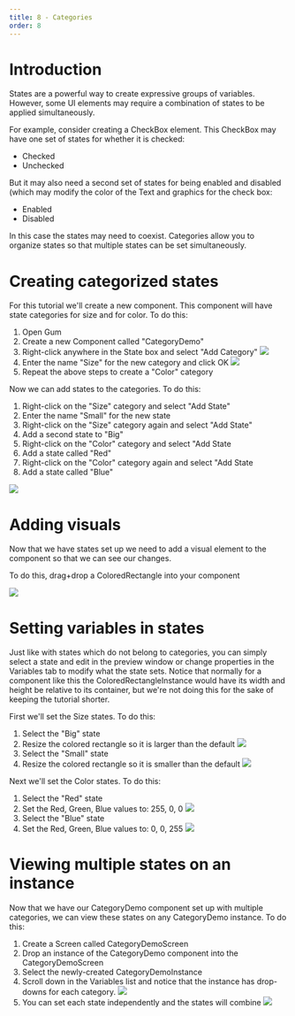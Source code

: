 ```yaml
---
title: 8 - Categories
order: 8
---
```


# Introduction
States are a powerful way to create expressive groups of variables.  However, some UI elements may require a combination of states to be applied simultaneously.  

For example, consider creating a CheckBox element. This CheckBox may have one set of states for whether it is checked:

* Checked
* Unchecked

But it may also need a second set of states for being enabled and disabled (which may modify the color of the Text and graphics for the check box:

* Enabled
* Disabled

In this case the states may need to coexist.  Categories allow you to organize states so that multiple states can be set simultaneously.

# Creating categorized states

For this tutorial we'll create a new component.  This component will have state categories for size and for color.  To do this:

1. Open Gum
1. Create a new Component called "CategoryDemo"
1. Right-click anywhere in the State box and select "Add Category" ![](GumAddCategory.png)
1. Enter the name "Size" for the new category and click OK ![](GumAddCategoryCalledSize.PNG)
1. Repeat the above steps to create a "Color" category

Now we can add states to the categories.  To do this:

1. Right-click on the "Size" category and select "Add State"
1. Enter the name "Small" for the new state
1. Right-click on the "Size" category again and select "Add State"
1. Add a second state to "Big"
1. Right-click on the "Color" category and select "Add State
1. Add a state called "Red"
1. Right-click on the "Color" category again and select "Add State
1. Add a state called "Blue"

![](GumStatesInCategories.PNG)

# Adding visuals

Now that we have states set up we need to add a visual element to the component so that we can see our changes.

To do this, drag+drop a ColoredRectangle into your component 

![](GumColoredRectangleInComponent.PNG)

# Setting variables in states

Just like with states which do not belong to categories, you can simply select a state and edit in the preview window or change properties in the Variables tab to modify what the state sets.  Notice that normally for a component like this the ColoredRectangleInstance would have its width and height be relative to its container, but we're not doing this for the sake of keeping the tutorial shorter.

First we'll set the Size states.  To do this:

1. Select the "Big" state
1. Resize the colored rectangle so it is larger than the default ![](GumBigState.PNG)
1. Select the "Small" state
1. Resize the colored rectangle so it is smaller than the default ![](GumSmallState.PNG)

Next we'll set the Color states.  To do this:

1. Select the "Red" state
1. Set the Red, Green, Blue values to:  255, 0, 0 ![](GumRedState.PNG)
1. Select the "Blue" state
1. Set the Red, Green, Blue values to:  0, 0, 255 ![](GumBlueState.PNG)

# Viewing multiple states on an instance

Now that we have our CategoryDemo component set up with multiple categories, we can view these states on any CategoryDemo instance.  To do this:

1. Create a Screen called CategoryDemoScreen
1. Drop an instance of the CategoryDemo component into the CategoryDemoScreen
1. Select the newly-created CategoryDemoInstance
1. Scroll down in the Variables list and notice that the instance has drop-downs for each category.  ![](GumLookCategoriesOnInstance.PNG)
1. You can set each state independently and the states will combine ![](GumCombinedStates.PNG)